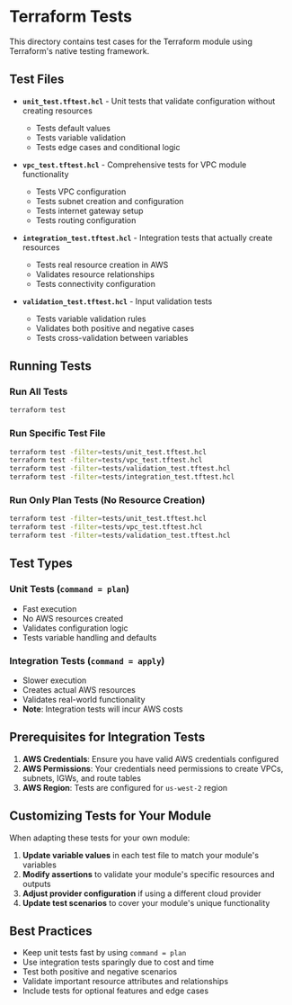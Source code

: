 # Terraform Tests

This directory contains test cases for the Terraform module using Terraform's
native testing framework.

## Test Files

- **`unit_test.tftest.hcl`** - Unit tests that validate configuration without
  creating resources
  - Tests default values
  - Tests variable validation
  - Tests edge cases and conditional logic
  
- **`vpc_test.tftest.hcl`** - Comprehensive tests for VPC module
  functionality
  - Tests VPC configuration
  - Tests subnet creation and configuration  
  - Tests internet gateway setup
  - Tests routing configuration
  
- **`integration_test.tftest.hcl`** - Integration tests that actually create resources
  - Tests real resource creation in AWS
  - Validates resource relationships
  - Tests connectivity configuration

- **`validation_test.tftest.hcl`** - Input validation tests
  - Tests variable validation rules
  - Validates both positive and negative cases
  - Tests cross-validation between variables

## Running Tests

### Run All Tests

```bash
terraform test
```

### Run Specific Test File

```bash
terraform test -filter=tests/unit_test.tftest.hcl
terraform test -filter=tests/vpc_test.tftest.hcl
terraform test -filter=tests/validation_test.tftest.hcl
terraform test -filter=tests/integration_test.tftest.hcl
```

### Run Only Plan Tests (No Resource Creation)

```bash
terraform test -filter=tests/unit_test.tftest.hcl
terraform test -filter=tests/vpc_test.tftest.hcl
terraform test -filter=tests/validation_test.tftest.hcl
```

## Test Types

### Unit Tests (`command = plan`)

- Fast execution
- No AWS resources created
- Validates configuration logic
- Tests variable handling and defaults

### Integration Tests (`command = apply`)

- Slower execution
- Creates actual AWS resources
- Validates real-world functionality
- **Note**: Integration tests will incur AWS costs

## Prerequisites for Integration Tests

1. **AWS Credentials**: Ensure you have valid AWS credentials configured
2. **AWS Permissions**: Your credentials need permissions to create VPCs,
   subnets, IGWs, and route tables
3. **AWS Region**: Tests are configured for `us-west-2` region

## Customizing Tests for Your Module

When adapting these tests for your own module:

1. **Update variable values** in each test file to match your module's variables
2. **Modify assertions** to validate your module's specific resources and outputs
3. **Adjust provider configuration** if using a different cloud provider
4. **Update test scenarios** to cover your module's unique functionality

## Best Practices

- Keep unit tests fast by using `command = plan`
- Use integration tests sparingly due to cost and time
- Test both positive and negative scenarios
- Validate important resource attributes and relationships
- Include tests for optional features and edge cases
